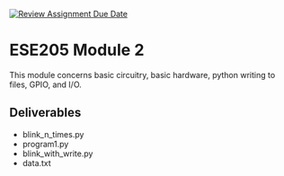 [![Review Assignment Due Date](https://classroom.github.com/assets/deadline-readme-button-24ddc0f5d75046c5622901739e7c5dd533143b0c8e959d652212380cedb1ea36.svg)](https://classroom.github.com/a/su4TTCQY)
# ESE205 Module 2

This module concerns basic circuitry, basic hardware, python writing to files, GPIO, and I/O.

## Deliverables

- blink_n_times.py
- program1.py
- blink_with_write.py
- data.txt
